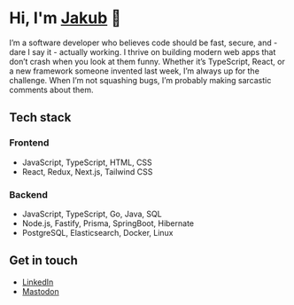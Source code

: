# Hi, I'm [Jakub](https://jakublesko.com) 👋

I’m a software developer who believes code should be fast, secure, and - dare I say it - actually working. I thrive on building modern web apps that don’t crash when you look at them funny. Whether it’s TypeScript, React, or a new framework someone invented last week, I’m always up for the challenge. When I’m not squashing bugs, I’m probably making sarcastic comments about them.

## Tech stack

### Frontend

- JavaScript, TypeScript, HTML, CSS
- React, Redux, Next.js, Tailwind CSS

### Backend

- JavaScript, TypeScript, Go, Java, SQL
- Node.js, Fastify, Prisma, SpringBoot, Hibernate
- PostgreSQL, Elasticsearch, Docker, Linux

## Get in touch

- [LinkedIn](https://www.linkedin.com/in/jakublesko/)
- [Mastodon](https://mastodon.social/@kubadlo)
